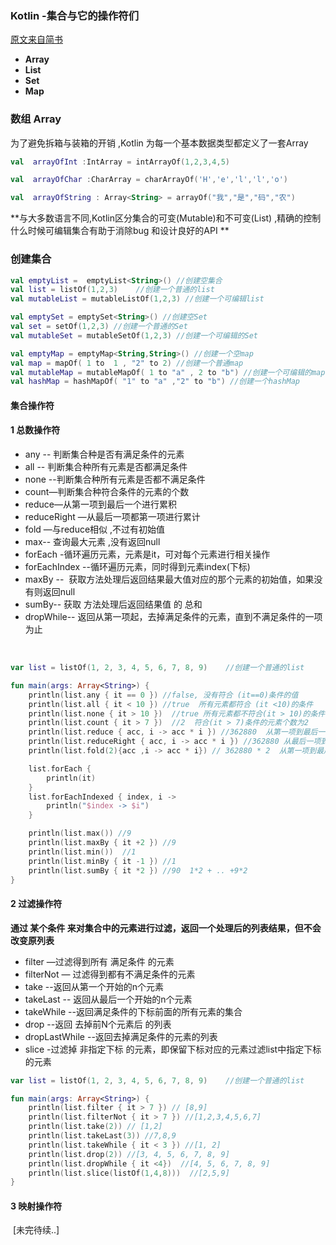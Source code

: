 ### Kotlin -集合与它的操作符们

[原文来自简书]( https://www.jianshu.com/p/c07a23288bd3)

- **Array**
- **List**
- **Set**
- **Map**

### 数组 Array

 为了避免拆箱与装箱的开销 ,Kotlin 为每一个基本数据类型都定义了一套Array

```kotlin
val  arrayOfInt :IntArray = intArrayOf(1,2,3,4,5)

val  arrayOfChar :CharArray = charArrayOf('H','e','l','l','o')

val  arrayOfString : Array<String> = arrayOf("我","是","码","农")

```



**与大多数语言不同,Kotlin区分集合的可变(Mutable<out T>)和不可变(List<T>) ,精确的控制什么时候可编辑集合有助于消除bug 和设计良好的API **



### 创建集合

```kotlin
val emptyList =  emptyList<String>() //创建空集合
val list = listOf(1,2,3)    //创建一个普通的list
val mutableList = mutableListOf(1,2,3) //创建一个可编辑list
```

```kotlin
val emptySet = emptySet<String>() //创建空Set
val set = setOf(1,2,3) //创建一个普通的Set
val mutableSet = mutableSetOf(1,2,3) //创建一个可编辑的Set
```

```kotlin
val emptyMap = emptyMap<String,String>() //创建一个空map
val map = mapOf( 1 to  1 , "2" to 2) //创建一个普通map
val mutableMap = mutableMapOf( 1 to "a" , 2 to "b") //创建一个可编辑的map
val hashMap = hashMapOf( "1" to "a" ,"2" to "b") //创建一个hashMap
```



#### 集合操作符

#### 1 总数操作符

-  any   -- 判断集合种是否有满足条件的元素
-  all     -- 判断集合种所有元素是否都满足条件
- none --判断集合种所有元素是否都不满足条件
- count—判断集合种符合条件的元素的个数
- reduce—从第一项到最后一个进行累积
- reduceRight —从最后一项都第一项进行累计
- fold —与reduce相似 ,不过有初始值
- max-- 查询最大元素 ,没有返回null
-  forEach -循环遍历元素，元素是it，可对每个元素进行相关操作
- forEachIndex --循环遍历元素，同时得到元素index(下标)
- maxBy --  获取方法处理后返回结果最大值对应的那个元素的初始值，如果没有则返回null
- sumBy-- 获取 方法处理后返回结果值 的 总和
- dropWhile-- 返回从第一项起，去掉满足条件的元素，直到不满足条件的一项为止

​						

```kotlin
var list = listOf(1, 2, 3, 4, 5, 6, 7, 8, 9)    //创建一个普通的list

fun main(args: Array<String>) {
    println(list.any { it == 0 }) //false, 没有符合 (it==0)条件的值
    println(list.all { it < 10 }) //true  所有元素都符合 (it <10)的条件
    println(list.none { it > 10 })  //true 所有元素都不符合(it > 10)的条件
    println(list.count { it > 7 })  //2  符合(it > 7)条件的元素个数为2
    println(list.reduce { acc, i -> acc * i }) //362880  从第一项到最后一项累积
    println(list.reduceRight { acc, i -> acc * i }) //362880 从最后一项到第一项累计
    println(list.fold(2){acc ,i -> acc * i}) // 362880 * 2  从第一项到最后一项累计 ,不过有一个初始值

    list.forEach {
        println(it)
    }
    list.forEachIndexed { index, i ->
        println("$index -> $i")
    }

    println(list.max()) //9
    println(list.maxBy { it +2 }) //9
    println(list.min())  //1
    println(list.minBy { it -1 }) //1
    println(list.sumBy { it *2 }) //90  1*2 + .. +9*2
}

```

#### 2 过滤操作符

 **通过 某个条件 来对集合中的元素进行过滤，返回一个处理后的列表结果，但不会改变原列表**

-  filter —过滤得到所有 满足条件 的元素
- filterNot — 过滤得到都有不满足条件的元素
- take --返回从第一个开始的n个元素
- takeLast -- 返回从最后一个开始的n个元素
- takeWhile --返回满足条件的下标前面的所有元素的集合
- drop --返回 去掉前N个元素后 的列表
- dropLastWhile --返回去掉满足条件的元素的列表
- slice -过滤掉 非指定下标 的元素，即保留下标对应的元素过滤list中指定下标的元素

```kotlin
var list = listOf(1, 2, 3, 4, 5, 6, 7, 8, 9)    //创建一个普通的list

fun main(args: Array<String>) {
    println(list.filter { it > 7 }) // [8,9]
    println(list.filterNot { it > 7 }) //[1,2,3,4,5,6,7]
    println(list.take(2)) // [1,2]
    println(list.takeLast(3)) //7,8,9
    println(list.takeWhile { it < 3 }) //[1, 2]
    println(list.drop(2)) //[3, 4, 5, 6, 7, 8, 9]
    println(list.dropWhile { it <4})  //[4, 5, 6, 7, 8, 9]
    println(list.slice(listOf(1,4,8)))  //[2,5,9]
}
```

#### 3 映射操作符

​																[未完待续..]

 

 

 

 

 